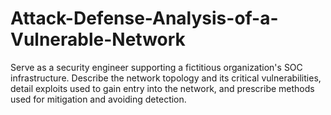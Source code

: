 # Attack-Defense-Analysis-of-a-Vulnerable-Network

Serve as a security engineer supporting a fictitious organization's SOC infrastructure. Describe the network topology and its critical vulnerabilities, detail exploits used to gain entry into the network, and prescribe methods used for mitigation and avoiding detection. 
